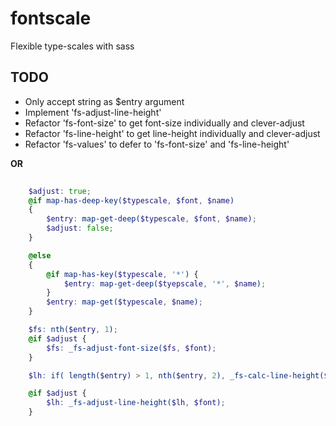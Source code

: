 # fontscale

Flexible type-scales with sass


## TODO

* Only accept string as $entry argument
* Implement 'fs-adjust-line-height'
* Refactor 'fs-font-size' to get font-size individually and clever-adjust
* Refactor 'fs-line-height' to get line-height individually and clever-adjust
* Refactor 'fs-values' to defer to 'fs-font-size' and 'fs-line-height'


**OR**

````scss
    
    $adjust: true;
    @if map-has-deep-key($typescale, $font, $name)
    {
        $entry: map-get-deep($typescale, $font, $name);
        $adjust: false;
    }

    @else
    {
        @if map-has-key($typescale, '*') {
            $entry: map-get-deep($tyepscale, '*', $name);
        }
        $entry: map-get($typescale, $name);
    }

    $fs: nth($entry, 1);
    @if $adjust {
        $fs: _fs-adjust-font-size($fs, $font);
    }

    $lh: if( length($entry) > 1, nth($entry, 2), _fs-calc-line-height($fs, $font));

    @if $adjust {
        $lh: _fs-adjust-line-height($lh, $font);
    }
````
